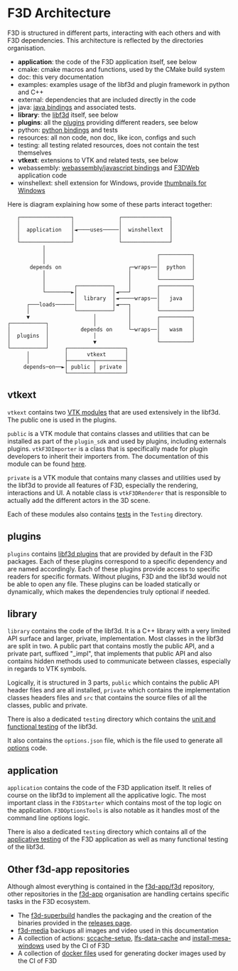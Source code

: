 # F3D Architecture

F3D is structured in different parts, interacting with each others and with F3D dependencies.
This architecture is reflected by the directories organisation.

- **application**: the code of the F3D application itself, see below
- cmake: cmake macros and functions, used by the CMake build system
- doc: this very documentation
- examples: examples usage of the libf3d and plugin framework in python and C++
- external: dependencies that are included directly in the code
- java: [java bindings](../libf3d/LANGUAGE_BINDINGS.md#java-experimental) and associated tests.
- **library**: the [libf3d](../libf3d/README_LIBF3D.md) itself, see below
- **plugins**: all the [plugins](../libf3d/PLUGINS.md) providing different readers, see below
- python: [python bindings](../libf3d/LANGUAGE_BINDINGS.md#python) and tests
- resources: all non code, non doc, like icon, configs and such
- testing: all testing related resources, does not contain the test themselves
- **vtkext**: extensions to VTK and related tests, see below
- webassembly: [webassembly/javascript bindings](../libf3d/LANGUAGE_BINDINGS.md#javascript-experimental) and [F3DWeb](https://f3d.app/web/) application code
- winshellext: shell extension for Windows, provide [thumbnails for Windows](../user/DESKTOP_INTEGRATION.md#windows)

Here is diagram explaining how some of these parts interact together:

```
   ┌────────────────┐              ┌───────────────┐
   │                │              │               │
   │  application   │◄────uses─────│  winshellext  │
   │                │              │               │
   └────────────────┘              └───────────────┘
           │
           │                                   ┌──────────┐
           │                                   │          │
       depends on                     ┌─wraps──│  python  │
           │                          │        │          │
           │                          │        └──────────┘
           │         ┌───────────┐    │        ┌──────────┐
           └────────►│           │◄───┘        │          │
                     │  library  │◄─────wraps──│   java   │
      ┌───loads──────│           │◄───┐        │          │
      │              └───────────┘    │        └──────────┘
      ▼                    │          │        ┌──────────┐
┌───────────┐              │          │        │          │
│           │          depends on     └─wraps──│   wasm   │
│  plugins  │              │                   │          │
│           │              ▼                   └──────────┘
└───────────┘     ┌──────────────────┐
      │           │      vtkext      │
      │           ├────────┬─────────┤
     depends─on──►│ public │ private │
                  └────────┴─────────┘
```

## vtkext

`vtkext` contains two [VTK modules](https://docs.vtk.org/en/latest/api/cmake/ModuleSystem.html) that are used extensively in the libf3d. The public one is used in the plugins.

`public` is a VTK module that contains classes and utilities that can be installed as part of the `plugin_sdk` and used by plugins, including externals plugins. `vtkF3DImporter` is a class
that is specifically made for plugin developers to inherit their importers from. The documentation of this module can be found [here](https://f3d.app/doc/libf3d/vtkext_doxygen/).

`private` is a VTK module that contains many classes and utilities used by the libf3d to provide all features of F3D, especially the rendering, interactions and UI.
A notable class is `vtkF3DRenderer` that is responsible to actually add the different actors in the 3D scene.

Each of these modules also contains [tests](TESTING.md#vtkextensions-layer) in the `Testing` directory.

## plugins

`plugins` contains [libf3d plugins](../libf3d/PLUGINS.md) that are provided by default in the F3D packages. Each of these plugins correspond to a specific dependency and are named accordingly. Each of these plugins provide access to specific readers for specific formats. Without plugins, F3D and the libf3d would not be able to open any file. These plugins can be loaded statically or dynamically, which makes the dependencies truly optional if needed.

## library

`library` contains the code of the libf3d. It is a C++ library with a very limited API surface and larger, private, implementation.
Most classes in the libf3d are split in two. A public part that contains mostly the public API, and a private part, suffixed "\_impl", that implements that public API
and also contains hidden methods used to communicate between classes, especially in regards to VTK symbols.

Logically, it is structured in 3 parts, `public` which contains the public API header files and are all installed, `private` which contains the implementation classes headers files and `src` that contains the source files of all the classes, public and private.

There is also a dedicated `testing` directory which contains the [unit and functional testing](TESTING.md#library-layer) of the libf3d.

It also contains the `options.json` file, which is the file used to generate all [options](../libf3d/OPTIONS.md) code.

## application

`application` contains the code of the F3D application itself. It relies of course on the libf3d to implement all the applicative logic.
The most important class in the `F3DStarter` which contains most of the top logic on the application. `F3DOptionsTools` is also notable as it handles most of
the command line options logic.

There is also a dedicated `testing` directory which contains all of the [applicative testing](TESTING.md#application-layer) of the F3D application as well as many functional testing of the libf3d.

## Other f3d-app repositories

Although almost everything is contained in the [f3d-app/f3d](https://github.com/f3d-app/f3d) repository, other repositories in the [f3d-app](https://github.com/f3d-app) organisation are handling certains specific tasks in the F3D ecosystem.

- The [f3d-superbuild](https://github.com/f3d-app/f3d-superbuild) handles the packaging and the creation of the binaries provided in the [releases page](https://github.com/f3d-app/f3d/releases).
- [f3d-media](https://github.com/f3d-app/f3d-media) backups all images and video used in this documentation
- A collection of actions: [sccache-setup](https://github.com/f3d-app/sccache-setup-action), [lfs-data-cache](https://github.com/f3d-app/lfs-data-cache-action) and [install-mesa-windows](https://github.com/f3d-app/install-mesa-windows-action) used by the CI of F3D
- A collection of [docker files](https://github.com/f3d-app/f3d-docker-images) used for generating docker images used by the CI of F3D
